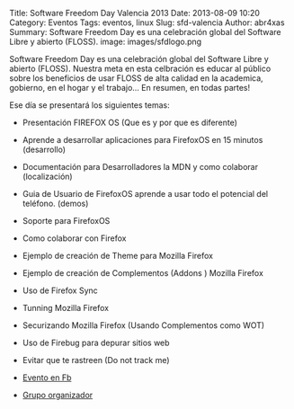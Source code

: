 Title: Software Freedom Day Valencia 2013
Date: 2013-08-09 10:20
Category: Eventos
Tags: eventos, linux
Slug: sfd-valencia
Author: abr4xas
Summary: Software Freedom Day es una celebraci&oacute;n global del Software Libre y abierto (FLOSS). 
image: images/sfdlogo.png


Software Freedom Day es una celebraci&oacute;n global del Software Libre y abierto (FLOSS). Nuestra meta en esta celbraci&oacute;n es educar al público sobre los beneficios de usar FLOSS de alta calidad en la academica, gobierno, en el hogar y el trabajo... En resumen, en todas partes! 

Ese d&iacute;a se presentar&aacute; los siguientes temas: 

 * Presentaci&oacute;n FIREFOX OS (Que es y por que es diferente)
 * Aprende a desarrollar aplicaciones para FirefoxOS en 15 minutos (desarrollo)
 * Documentaci&oacute;n para Desarrolladores la MDN y como colaborar (localizaci&oacute;n)
 * Guia de Usuario de FirefoxOS aprende a usar todo el potencial del tel&eacute;fono. (demos)
 * Soporte para FirefoxOS
 * Como colaborar con Firefox
 * Ejemplo de creaci&oacute;n de Theme para Mozilla Firefox
 * Ejemplo de creaci&oacute;n de Complementos (Addons ) Mozilla Firefox
 * Uso de Firefox Sync
 * Tunning Mozilla Firefox
 * Securizando Mozilla Firefox (Usando Complementos como WOT)
 * Uso de Firebug para depurar sitios web
 * Evitar que te rastreen (Do not track me)

 * [Evento en Fb](https://www.facebook.com/events/182926988548817/)
 * [Grupo organizador](http://vaslibre.org.ve)